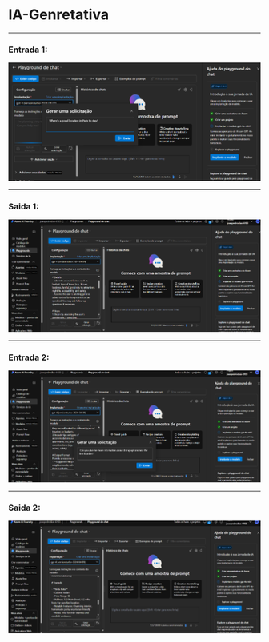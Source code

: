 # IA-Genretativa


---

### Entrada 1:

<img src="images/entrada1.png">

---

### Saida 1:

<img src="images/saida1.png">

---

### Entrada 2:

<img src="images/entrada2.png">

---

### Saida 2:

<img src="images/saida2.png">